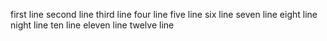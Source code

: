 first line
second line
third line
four line
five line
six line
seven line
eight line
night line
ten line
eleven line
twelve line
